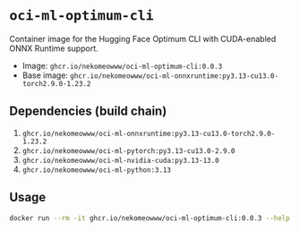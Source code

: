 # `oci-ml-optimum-cli`

Container image for the Hugging Face Optimum CLI with CUDA-enabled ONNX Runtime
support.

- Image: `ghcr.io/nekomeowww/oci-ml-optimum-cli:0.0.3`
- Base image: `ghcr.io/nekomeowww/oci-ml-onnxruntime:py3.13-cu13.0-torch2.9.0-1.23.2`

## Dependencies (build chain)

1. `ghcr.io/nekomeowww/oci-ml-onnxruntime:py3.13-cu13.0-torch2.9.0-1.23.2`
2. `ghcr.io/nekomeowww/oci-ml-pytorch:py3.13-cu13.0-2.9.0`
3. `ghcr.io/nekomeowww/oci-ml-nvidia-cuda:py3.13-13.0`
4. `ghcr.io/nekomeowww/oci-ml-python:3.13`

## Usage

```bash
docker run --rm -it ghcr.io/nekomeowww/oci-ml-optimum-cli:0.0.3 --help
```
